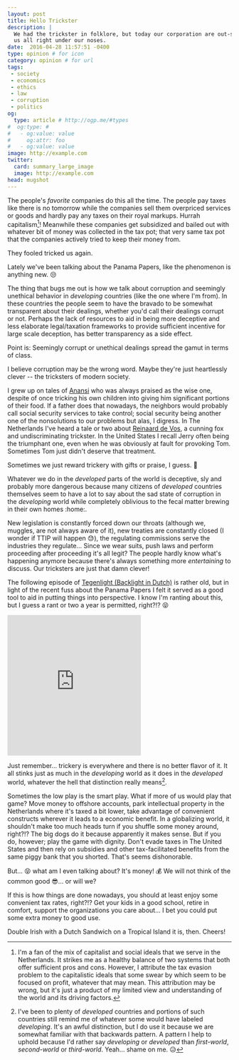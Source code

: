 ```yaml
---
layout: post
title: Hello Trickster
description: |
  We had the trickster in folklore, but today our corporation are out-smarting
  us all right under our noses.
date:  2016-04-28 11:57:51 -0400
type: opinion # for icon
category: opinion # for url
tags:
 - society
 - economics
 - ethics
 - law
 - corruption
 - politics
og:
  type: article # http://ogp.me/#types
#  og:type: # 
#   - og:value: value
#     og:attr: foo
#   - og:value: value
image: http://example.com
twitter:
  card: summary_large_image
  image: http://example.com
head: mugshot
---
```

The people's _favorite_ companies do this all the time. The people pay taxes
like there is no tomorrow while the companies sell them overpriced services or
goods and hardly pay any taxes on their royal markups. Hurrah capitalism[^capitalism]! 
Meanwhile these companies get subsidized and bailed out with whatever bit
of money was collected in the tax pot; that very same tax pot that the
companies actively tried to keep their money from.

[^capitalism]: I'm a fan of the mix of capitalist and social ideals that we serve in the Netherlands. It strikes me as a healthy balance of two systems that both offer sufficient pros and cons. However, I attribute the tax evasion problem to the capitalistic ideals that some swear by which seem to be focused on profit, whatever that may mean. This attribution may be wrong, but it's just a product of my limited view and understanding of the world and its driving factors.

They <span class="strike">fooled</span> tricked us again. 

Lately we've been talking about the Panama Papers, like the phenomenon is
anything new. :unamused:

The thing that bugs me out is how we talk about corruption and seemingly
unethical behavior in _developing_ countries (like the one where I'm from).
In these countries the people seem to have the bravado to be
somewhat transparent about their dealings, whether you'd call their dealings
corrupt or not. Perhaps the lack of resources to aid in being more deceptive
and less elaborate legal/taxation frameworks to provide sufficient
incentive for large scale deception, has better transparency as a side effect.

Point is: Seemingly corrupt or unethical dealings spread the gamut in terms of
class.

<div class="element note">
I believe corruption may be the wrong word. Maybe they're just heartlessly
clever -- the tricksters of modern society.

I grew up on tales of [Anansi][anansi] who was always praised as the
wise one, despite of once tricking his own children into giving him
significant portions of their food. If a father does that nowadays, the
neighbors would probably call social security services to take control; social
security being another one of the nonsolutions to our problems but
alas, I digress. In The Netherlands I've heard a tale or
two about [Reinaard de Vos][reynard], a cunning fox and undiscriminating
trickster. In the United States I recall Jerry often being the triumphant one,
even when he was obviously at fault for provoking Tom. Sometimes Tom just
didn't deserve that treatment.

Sometimes we just reward trickery with gifts or praise, I guess. :gift:
</div>

Whatever we do in the _developed_ parts of the world is deceptive, sly and
probably more dangerous because many citizens of _developed_ countries
themselves seem to have a lot to say about the sad state of corruption in the
_developing_ world while completely oblivious to the fecal matter brewing in
their own homes :home:.

New legislation is constantly forced down our throats
(although we, muggles, are not always aware of it), new treaties are constantly
closed (I wonder if TTIP will happen :sweat:), the regulating commissions serve
the industries they regulate... Since we wear suits, push laws and perform
proceeding after proceeding it's all legit? The people hardly know what's
happening anymore because there's always something more _entertaining_ to
discuss. Our tricksters are just that damn clever!

The following episode of [Tegenlight (Backlight in Dutch)][tegenlicht] is 
rather old, but in light of the recent fuss about the Panama Papers I felt it
served as a good tool to aid in putting things into perspective. I know I'm
ranting about this, but I guess a rant or two a year is permitted, right?!?
:stuck_out_tongue_closed_eyes: 

<div class="element video">
<iframe height="315" src="https://www.youtube.com/embed/d4o13isDdfY" frameborder="0" allowfullscreen></iframe>
<!--<iframe src="https://www.youtube.com/embed/d4o13isDdfY" frameborder="0" allowfullscreen></iframe>-->
</div>

Just remember... trickery is everywhere and there is no better flavor of it.
It all stinks just as much in the _developing_ world as it does in the
_developed_ world, whatever the hell that distinction really means[^a].

Sometimes the low play is the smart play. What if more of us would play that
game? Move money to offshore accounts, park intellectual property in the
Netherlands where it's taxed a bit lower, take advantage of convenient
constructs wherever it leads to a economic benefit. In a globalizing world, it
shouldn't make too much heads turn if you shuffle some money around, right?!?
The big dogs do it because apparently it makes sense. But if you do, however;
play the game with dignity. Don't evade taxes in The United States and then
rely on subsidies and other tax-facilitated benefits from the same piggy bank
that you shorted. That's seems dishonorable.

But... :stuck_out_tongue_closed_eyes: what am I even talking about? It's money!
:moneybag: We will not think of the common good :sunglasses:... or will we?

[^a]: I've been to plenty of _developed_ countries and portions of such countries still remind me of whatever some would have labeled _developing_. It's an awful distinction, but I do use it because we are somewhat familiar with that backwards pattern. A pattern I help to uphold because I'd rather say _developing_ or _developed_ than _first-world_, _second-world_ or _third-world_. Yeah... shame on me. :disappointed_relieved:

If this is how things are done nowadays, you should at least enjoy some
convenient tax rates, right?!? Get your kids in a good school, retire in
comfort, support the organizations you care about... I bet you could put some
extra money to good use.

Double Irish with a Dutch Sandwich on a Tropical Island it is, then. Cheers!

[anansi]: https://en.wikipedia.org/wiki/Anansi
[reynard]: https://en.wikipedia.org/wiki/Reynard
[tegenlicht]: http://tegenlicht.vpro.nl/backlight/tax-free-tour.html
